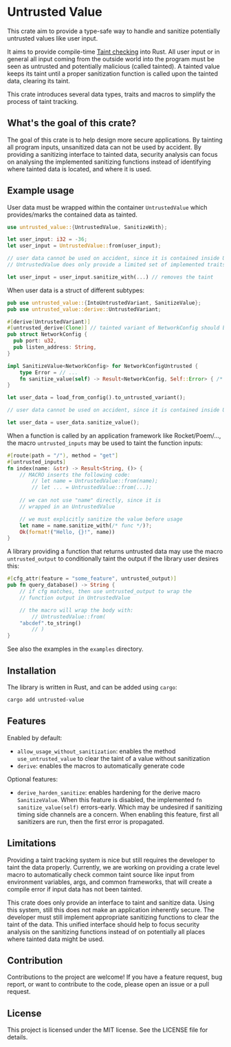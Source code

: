 # Untrusted Value
This crate aim to provide a type-safe way to handle and sanitize potentially untrusted values
like user input.

It aims to provide compile-time [Taint checking](https://en.wikipedia.org/wiki/Taint_checking)
into Rust. All user input or in general all input coming from the outside
world into the program must be seen as untrusted and potentially malicious (called tainted).
A tainted value keeps its taint until a proper sanitization function is called
upon the tainted data, clearing its taint.

This crate introduces several data types, traits and macros to simplify the process
of taint tracking.

## What's the goal of this crate?
The goal of this crate is to help design more secure applications. By tainting all
program inputs, unsanitized data can not be used by accident. By providing a sanitizing
interface to tainted data, security analysis can focus on analysing the implemented sanitizing functions
instead of identifying where tainted data is located, and where it is used.

## Example usage
User data must be wrapped within the container `UntrustedValue` which
provides/marks the contained data as tainted.
```rust
use untrusted_value::{UntrustedValue, SanitizeWith};

let user_input: i32 = -36;
let user_input = UntrustedValue::from(user_input);

// user data cannot be used on accident, since it is contained inside UntrustedValues
// UntrustedValue does only provide a limited set of implemented traits like Clone

let user_input = user_input.sanitize_with(...) // removes the taint
```

When user data is a struct of different subtypes:

```rust
pub use untrusted_value::{IntoUntrustedVariant, SanitizeValue};
pub use untrusted_value::derive::UntrustedVariant;

#[derive(UntrustedVariant)]
#[untrusted_derive(Clone)] // tainted variant of NetworkConfig should be Cloneable
pub struct NetworkConfig {
  pub port: u32,
  pub listen_address: String,
}

impl SanitizeValue<NetworkConfig> for NetworkConfigUntrusted {
    type Error = // ...
    fn sanitize_value(self) -> Result<NetworkConfig, Self::Error> { /* ... */ }
}

let user_data = load_from_config().to_untrusted_variant();

// user data cannot be used on accident, since it is contained inside UntrustedValues

let user_data = user_data.sanitize_value();
```

When a function is called by an application framework like Rocket/Poem/...,
the macro `untrusted_inputs` may be used to taint the function inputs:

```rust
#[route(path = "/"), method = "get"]
#[untrusted_inputs]
fn index(name: &str) -> Result<String, ()> {
    // MACRO inserts the following code:
        // let name = UntrustedValue::from(name);
        // let ... = UntrustedValue::from(...);
    
    // we can not use "name" directly, since it is
    // wrapped in an UntrustedValue

    // we must explicitly sanitize the value before usage
    let name = name.sanitize_with(/* func */)?;
    Ok(format!("Hello, {}!", name))
}
```

A library providing a function that returns untrusted data may use the macro `untrusted_output` to conditionally
taint the output if the library user desires this:

```rust
#[cfg_attr(feature = "some_feature", untrusted_output)]
pub fn query_database() -> String {
    // if cfg matches, then use untrusted_output to wrap the
    // function output in UntrustedValue

    // the macro will wrap the body with:
        // UntrustedValue::from(
    "abcdef".to_string()
        // )
}
```

See also the examples in the `examples` directory.

## Installation
The library is written in Rust, and can be added using `cargo`:
```bash
cargo add untrusted-value
```

## Features
Enabled by default:
 * `allow_usage_without_sanitization`: enables the method `use_untrusted_value` to clear the taint of a value without sanitization
 * `derive`: enables the macros to automatically generate code

Optional features:
 * `derive_harden_sanitize`: enables hardening for the derive macro `SanitizeValue`. When this feature is disabled, the
    implemented `fn sanitize_value(self)` errors-early. Which may be undesired if sanitizing timing side
    channels are a concern. When enabling this feature, first all sanitizers are run, then
    the first error is propagated.

## Limitations
Providing a taint tracking system is nice but still requires the developer to
taint the data properly. Currently, we are working on providing a crate level macro
to automatically check common taint source like input from environment variables, args, and
common frameworks, that will create a compile error if input data has not been tainted.

This crate does only provide an interface to taint and sanitize data. Using this system, still this does
not make an application inherently secure. The developer must still implement
appropriate sanitizing functions to clear the taint of the data. This unified
interface should help to focus security analysis on the sanitizing functions
instead of on potentially all places where tainted data might be used.

## Contribution
Contributions to the project are welcome! If you have a feature request,
bug report, or want to contribute to the code, please open an
issue or a pull request.

## License
This project is licensed under the MIT license. See the LICENSE file for details.
